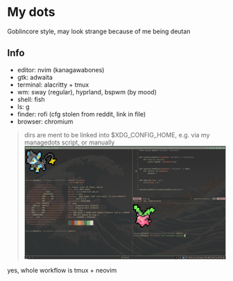 # My dots
Goblincore style, may look strange because of me being deutan
## Info
- editor: nvim (kanagawabones)
- gtk: adwaita
- terminal: alacritty + tmux
- wm: sway (regular), hyprland, bspwm (by mood)
- shell: fish
- ls: [g](https://github.com/Equationzhao/g)
- finder: rofi (cfg stolen from reddit, link in file)
- browser: chromium

> dirs are ment to be linked into $XDG_CONFIG_HOME, e.g. via my managedots script, or manually
![image](./screenshot.jpg)

yes, whole workflow is tmux + neovim
